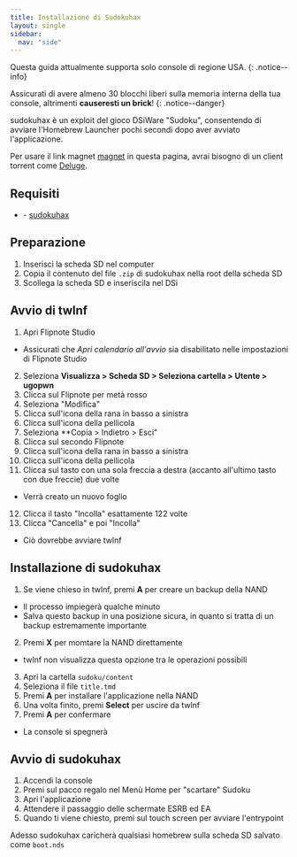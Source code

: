 ```yaml
---
title: Installazione di Sudokuhax
layout: single
sidebar:
  nav: "side"
---
```


Questa guida attualmente supporta solo console di regione USA.
{: .notice--info}

Assicurati di avere almeno 30 blocchi liberi sulla memoria interna della tua console, altrimenti **causeresti un brick**!
{: .notice--danger}

sudokuhax è un exploit del gioco DSiWare "Sudoku", consentendo di avviare l'Homebrew Launcher pochi secondi dopo aver avviato l'applicazione.

Per usare il link magnet [magnet](https://en.wikipedia.org/wiki/Magnet_URI_scheme) in questa pagina, avrai bisogno di un client torrent come [Deluge](https://dev.deluge-torrent.org/wiki/Download).

## Requisiti
- <i class="fa fa-magnet" aria-hidden="true" title="Questo è un link magnet. È necessario un client torrent per scaricare questo file."></i> -  [sudokuhax](magnet:?xt=urn:btih:fd4dcb2f954f48adb2af96326609f9c3f3ae2a7a&dn=sudokuhax.zip&tr=http%3a%2f%2ftracker.tfile.me%2fannounce&tr=udp%3a%2f%2f9.rarbg.com%3a2710%2fannounce&tr=udp%3a%2f%2fexplodie.org%3a6969%2fannounce&tr=udp%3a%2f%2ftorrent.gresille.org%3a80%2fannounce&tr=udp%3a%2f%2ftracker.yoshi210.com%3a6969%2fannounce&tr=http%3a%2f%2fexplodie.org%3a6969%2fannounce&tr=http%3a%2f%2ftracker1.wasabii.com.tw%3a6969%2fannounce&tr=udp%3a%2f%2ftracker.coppersurfer.tk%3a6969%2fannounce&tr=udp%3a%2f%2fp4p.arenabg.com%3a1337%2fannounce&tr=http%3a%2f%2ftracker.opentrackr.org%3a1337%2fannounce&tr=udp%3a%2f%2ftracker.tiny-vps.com%3a6969%2fannounce&tr=http%3a%2f%2ftorrent.gresille.org%2fannounce&tr=udp%3a%2f%2ftracker.filetracker.pl%3a8089%2fannounce&tr=http%3a%2f%2ftracker.aletorrenty.pl%3a2710%2fannounce&tr=udp%3a%2f%2fzer0day.ch%3a1337%2fannounce&tr=http%3a%2f%2fp4p.arenabg.com%3a1337%2fannounce&tr=http%3a%2f%2ftracker.baravik.org%3a6970%2fannounce&tr=udp%3a%2f%2ftracker.opentrackr.org%3a1337%2fannounce&tr=udp%3a%2f%2ftracker.aletorrenty.pl%3a2710%2fannounce&tr=udp%3a%2f%2ftracker.leechers-paradise.org%3a6969%2fannounce)

## Preparazione

1. Inserisci la scheda SD nel computer
2. Copia il contenuto del file `.zip` di sudokuhax nella root della scheda SD
3. Scollega la scheda SD e inseriscila nel DSi

## Avvio di twlnf

1. Apri Flipnote Studio
  - Assicurati che *Apri calendario all'avvio* sia disabilitato nelle impostazioni di Flipnote Studio
2. Seleziona **Visualizza > Scheda SD > Seleziona cartella > Utente > ugopwn**
3. Clicca sul Flipnote per metà rosso
4. Seleziona "Modifica"
5. Clicca sull'icona della rana in basso a sinistra
6. Clicca sull'icona della pellicola
7. Seleziona **Copia > Indietro > Esci"
8. Clicca sul secondo Flipnote
9. Clicca sull'icona della rana in basso a sinistra
10. Clicca sull'icona della pellicola
11. Clicca sul tasto con una sola freccia a destra (accanto all'ultimo tasto con due freccie) due volte
  - Verrà creato un nuovo foglio
12. Clicca  il tasto "Incolla" esattamente 122 volte
13. Clicca "Cancella" e poi "Incolla"
  - Ciò dovrebbe avviare twlnf

## Installazione di sudokuhax
1. Se viene chieso in twlnf, premi **A** per creare un backup della NAND
  - Il processo impiegerà qualche minuto
  - Salva questo backup in una posizione sicura, in quanto si tratta di un backup estremamente importante
2. Premi **X** per momtare la NAND direttamente
  - twlnf non visualizza questa opzione tra le operazioni possibili
3. Apri la cartella `sudoku/content`
4. Seleziona il file `title.tmd`
5. Premi **A** per installare l'applicazione nella NAND
6. Una volta finito, premi **Select** per uscire da twlnf
7. Premi **A** per confermare
  - La console si spegnerà

## Avvio di sudokuhax

1. Accendi la console
2. Premi sul pacco regalo nel Menù Home per "scartare" Sudoku
3. Apri l'applicazione
4. Attendere il passaggio delle schermate ESRB ed EA
5. Quando ti viene chiesto, premi sul touch screen per avviare l'entrypoint

Adesso sudokuhax caricherà qualsiasi homebrew sulla scheda SD salvato come `boot.nds`
